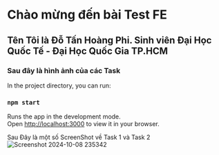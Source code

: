 # Chào mừng đến bài Test FE
## Tên Tôi là Đỗ Tấn Hoàng Phi. Sinh viên Đại Học Quốc Tế - Đại Học Quốc Gia TP.HCM
### Sau đây là hình ảnh của các Task
In the project directory, you can run:
### `npm start`
Runs the app in the development mode.\
Open [http://localhost:3000](http://localhost:3000) to view it in your browser.

Sau Đây là một số ScreenShot về Task 1 và Task 2
![Screenshot 2024-10-08 235342](https://github.com/user-attachments/assets/6d1a2828-b743-451d-9093-4a735470ddb0)
